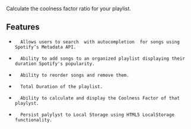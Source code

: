 Calculate the coolness factor ratio for your playlist.


Features
--------

*       Allows users to search ­ with auto­completion ­ for songs using Spotify’s Metadata API.
*       Ability to add songs to an organized playlist displaying their duration Spotify's popularity.
*       Ability to reorder songs and remove them.
*       Total Duration of the playlist.
*       Ability to calculate and display the Coolness Factor of that playlyst.
*       Persist palylyst to Local Storage using HTML5 LocalStorage functionality.

